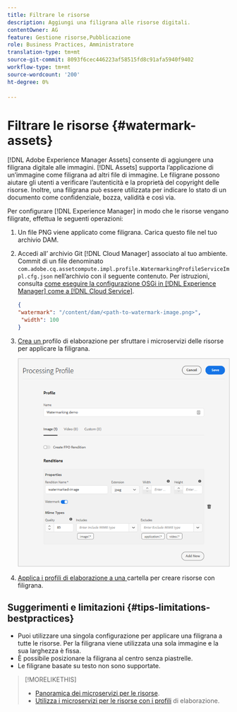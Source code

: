 ```yaml
---
title: Filtrare le risorse
description: Aggiungi una filigrana alle risorse digitali.
contentOwner: AG
feature: Gestione risorse,Pubblicazione
role: Business Practices, Amministratore
translation-type: tm+mt
source-git-commit: 8093f6cec446223af58515fd8c91afa5940f9402
workflow-type: tm+mt
source-wordcount: '200'
ht-degree: 0%

---
```



# Filtrare le risorse {#watermark-assets}

[!DNL Adobe Experience Manager Assets] consente di aggiungere una filigrana digitale alle immagini. [!DNL Assets] supporta l’applicazione di un’immagine come filigrana ad altri file di immagine. Le filigrane possono aiutare gli utenti a verificare l’autenticità e la proprietà del copyright delle risorse. Inoltre, una filigrana può essere utilizzata per indicare lo stato di un documento come confidenziale, bozza, validità e così via.

Per configurare [!DNL Experience Manager] in modo che le risorse vengano filigrate, effettua le seguenti operazioni:

1. Un file PNG viene applicato come filigrana. Carica questo file nel tuo archivio DAM.

1. Accedi all’ archivio Git [!DNL Cloud Manager] associato al tuo ambiente. Commit di un file denominato `com.adobe.cq.assetcompute.impl.profile.WatermarkingProfileServiceImpl.cfg.json` nell’archivio con il seguente contenuto. Per istruzioni, consulta [come eseguire la configurazione OSGi in [!DNL Experience Manager] come a [!DNL Cloud Service]](/help/implementing/deploying/configuring-osgi.md).

   ```json
   {
   "watermark": "/content/dam/<path-to-watermark-image.png>",
    "width": 100
   }
   ```

1. [Crea un ](/help/assets/asset-microservices-configure-and-use.md#create-custom-profile) profilo di elaborazione per sfruttare i microservizi delle risorse per applicare la filigrana.

   ![Profilo di elaborazione delle risorse per creare una filigrana](assets/watermark-processing-profile.png)

1. [Applica i profili di elaborazione a una ](/help/assets/asset-microservices-configure-and-use.md#use-profiles) cartella per creare risorse con filigrana.

## Suggerimenti e limitazioni {#tips-limitations-bestpractices}

* Puoi utilizzare una singola configurazione per applicare una filigrana a tutte le risorse. Per la filigrana viene utilizzata una sola immagine e la sua larghezza è fissa.
* È possibile posizionare la filigrana al centro senza piastrelle.
* Le filigrane basate su testo non sono supportate.

>[!MORELIKETHIS]
>
>* [Panoramica dei microservizi per le risorse](/help/assets/asset-microservices-overview.md).
>* [Utilizza i microservizi per le risorse con i profili](/help/assets/asset-microservices-configure-and-use.md) di elaborazione.

